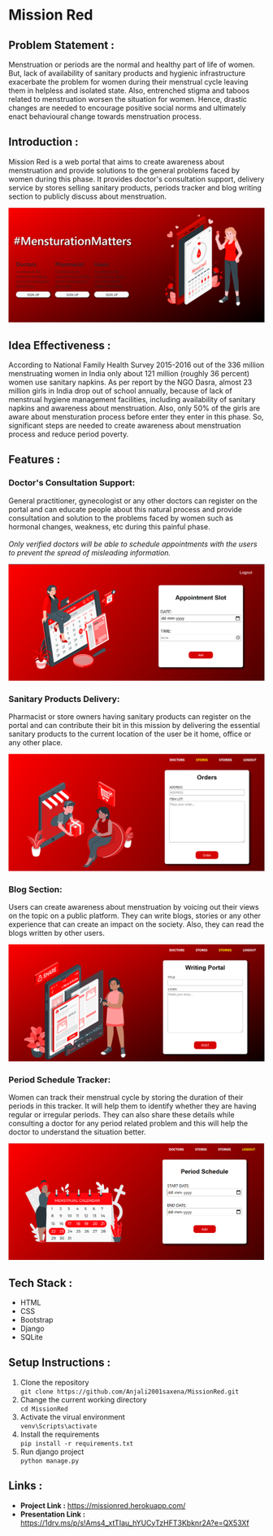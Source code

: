 # Mission Red

## Problem Statement :
Menstruation or periods are the normal and healthy part of life of women. But, lack of availability of sanitary products and hygienic infrastructure exacerbate the problem for women during their menstrual cycle leaving them in helpless and isolated state. Also, entrenched stigma and taboos related to menstruation worsen the situation for women. Hence, drastic changes are needed to encourage positive social norms and ultimately enact behavioural change towards menstruation process.

## Introduction :
Mission Red is a web portal that aims to create awareness about menstruation and provide solutions to the general problems faced by women during this phase. It provides doctor's consultation support, delivery service by stores selling sanitary products, periods tracker and blog writing section to publicly discuss about menstruation.
<p align="center">
<img src="Screenshots/Home.PNG">
</p>

## Idea Effectiveness :
According to National Family Health Survey 2015-2016 out of the 336 million menstruating women in India only about 121 million (roughly 36 percent) women use sanitary napkins. As per report by the NGO Dasra, almost 23 million girls in India drop out of school annually, because of lack of menstrual hygiene management facilities, including availability of sanitary napkins and awareness about menstruation. Also, only 50% of the girls are aware about mensturation process before enter they enter in this phase. So, significant steps are needed to create awareness about menstruation process and reduce period poverty.

## Features :
### Doctor's Consultation Support:
General practitioner, gynecologist or any other doctors can register on the portal and can educate people about this natural process and provide consultation and solution to the problems faced by women such as hormonal changes, weakness, etc during this painful phase. <br><br>
*Only verified doctors will be able to schedule appointments with the users to prevent the spread of misleading information.*
<p align="center">
<img src="Screenshots/DoctorDashboard.PNG">
</p>

### Sanitary Products Delivery:
Pharmacist or store owners having sanitary products can register on the portal and can contribute their bit in this mission by delivering the essential sanitary products to the current location of the user be it home, office or any other place.
<p align="center">
<img src="Screenshots/OrderPortal.PNG">
</p>

### Blog Section:
Users can create awareness about menstruation by voicing out their views on the topic on a public platform. They can write blogs, stories or any other experience that can create an impact on the society. Also, they can read the blogs written by other users.
<p align="center">
<img src="Screenshots/WritingPortal.PNG">
</p>

### Period Schedule Tracker:
Women can track their menstrual cycle by storing the duration of their periods in this tracker. It will help them to identify whether they are having regular or irregular periods. They can also share these details while consulting a doctor for any period related problem and this will help the doctor to understand the situation better.
<p align="center">
<img src="Screenshots/PeriodTracker.PNG">
</p>


## Tech Stack :
- HTML
- CSS
- Bootstrap
- Django
- SQLite


## Setup Instructions :
1. Clone the repository <br>
`git clone https://github.com/Anjali2001saxena/MissionRed.git`
2. Change the current working directory <br>
`cd MissionRed`
3. Activate the virual environment <br>
`venv\Scripts\activate`
4. Install the requirements <br>
`pip install -r requirements.txt`
5. Run django project <br>
`python manage.py`


## Links :
- **Project Link :** https://missionred.herokuapp.com/
- **Presentation Link :** https://1drv.ms/p/s!Ams4_xtTIau_hYUCyTzHFT3Kbknr2A?e=QX53Xf
